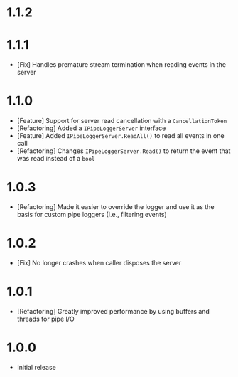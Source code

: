 # 1.1.2

# 1.1.1

- [Fix] Handles premature stream termination when reading events in the server

# 1.1.0

- [Feature] Support for server read cancellation with a `CancellationToken`
- [Refactoring] Added a `IPipeLoggerServer` interface
- [Feature] Added `IPipeLoggerServer.ReadAll()` to read all events in one call
- [Refactoring] Changes `IPipeLoggerServer.Read()` to return the event that was read instead of a `bool`

# 1.0.3

- [Refactoring] Made it easier to override the logger and use it as the basis for custom pipe loggers (I.e., filtering events)

# 1.0.2

- [Fix] No longer crashes when caller disposes the server

# 1.0.1

- [Refactoring] Greatly improved performance by using buffers and threads for pipe I/O

# 1.0.0

- Initial release